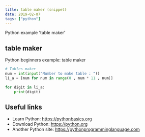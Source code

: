 ```yaml
---
title: table maker (snippet)
date: 2019-02-07
tags: ["python"]
---
```

Python example 'table maker'


## table maker

Python beginners example: table maker

```python
# Tables maker
num = int(input("Number to make table : "))
li_a = [num for num in range(0 , num * 11 , num)]
 
for digit in li_a:
	print(digit)


```

## Useful links

- Learn Python: https://pythonbasics.org
- Download Python: https://python.org
- Another Python site: https://pythonprogramminglanguage.com
